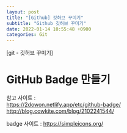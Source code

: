 ```yaml
---  
layout: post  
title: "[Github] 깃허브 꾸미기"  
subtitle: "Github 깃허브 꾸미기"  
date: 2022-01-14 10:55:48 +0900  
categories: Git  
---  
```

[git - 깃허브 꾸미기]  
  
# GitHub Badge 만들기  
  참고 사이트 :   
    https://2dowon.netlify.app/etc/github-badge/  
    http://blog.cowkite.com/blog/2102241544/  
        
  badge 사이트 : https://simpleicons.org/  
    
    
   
